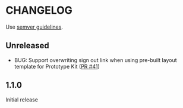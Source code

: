 # CHANGELOG

Use [semver guidelines](https://semver.org/).

## Unreleased 

* BUG: Support overwriting sign out link when using pre-built layout template for Prototype Kit ([PR #41](https://github.com/govuk-one-login/service-header/pull/41))

## 1.1.0

Initial release